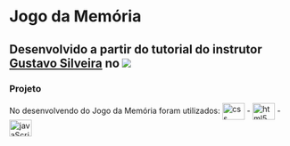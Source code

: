 # Jogo da Memória

## Desenvolvido a partir do tutorial do instrutor [Gustavo Silveira](https://www.youtube.com/playlist?list=PLclUTiUoLCbC7ynbckOgMO0sXHh5uXVv8) no  <img src="https://img.shields.io/badge/YouTube-FF0000?style=for-the-badge&logo=youtube&logoColor=white" target="_blank">


### Projeto 

No desenvolvendo do Jogo da Memória foram utilizados: <img align="center" alt="css" height="30" width="40" 
img src="https://cdn.jsdelivr.net/gh/devicons/devicon/icons/css3/css3-original.svg" /> - <img align="center" alt="html5" height="30" width="40" 
img src="https://cdn.jsdelivr.net/gh/devicons/devicon/icons/html5/html5-original.svg" /> -  <img align="center" alt="javaScript" height="30" width="40" 
img src="https://cdn.jsdelivr.net/gh/devicons/devicon/icons/javascript/javascript-original.svg" />
